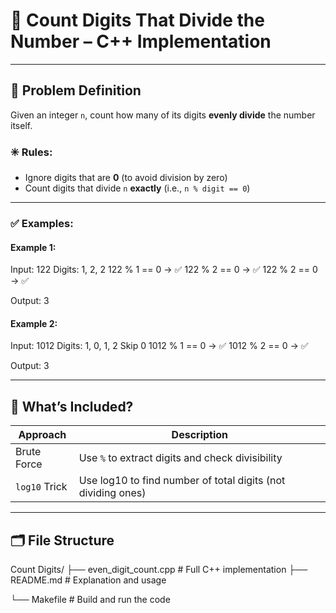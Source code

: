 # 🔢 Count Digits That Divide the Number – C++ Implementation

---

## 🧠 Problem Definition

Given an integer `n`, count how many of its digits **evenly divide** the number itself.

### ✳️ Rules:
- Ignore digits that are **0** (to avoid division by zero)
- Count digits that divide `n` **exactly** (i.e., `n % digit == 0`)

---

### ✅ Examples:

#### Example 1:
Input: 122
Digits: 1, 2, 2
122 % 1 == 0 → ✅
122 % 2 == 0 → ✅
122 % 2 == 0 → ✅

Output: 3

#### Example 2:

Input: 1012
Digits: 1, 0, 1, 2
Skip 0
1012 % 1 == 0 → ✅
1012 % 2 == 0 → ✅

Output: 3


---

## 📘 What’s Included?

| Approach | Description |
|----------|-------------|
| Brute Force | Use `%` to extract digits and check divisibility |
| `log10` Trick | Use log10 to find number of total digits (not dividing ones) |

---

## 🗂 File Structure

Count Digits/
├── even_digit_count.cpp # Full C++ implementation
├── README.md # Explanation and usage

└── Makefile # Build and run the code